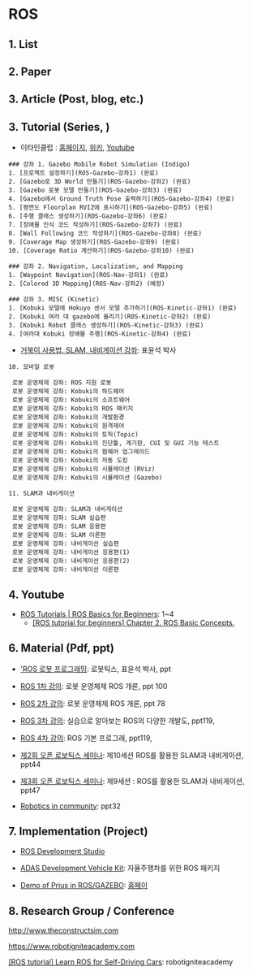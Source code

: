 # ROS 

## 1. List



## 2. Paper



## 3. Article (Post, blog, etc.)



## 3. Tutorial (Series, )

- 이타인클럽 : [홈페이지](http://etain.club/), [위키](https://github.com/EtainClub/etainclub/wiki/ROS), [Youtube](https://www.youtube.com/watch?v=lR3tCNT-xVI)

```
### 강좌 1. Gazebo Mobile Robot Simulation (Indigo)
1. [프로젝트 설정하기](ROS-Gazebo-강좌1) (완료)
2. [Gazebo로 3D World 만들기](ROS-Gazebo-강좌2) (완료)
3. [Gazebo 로봇 모델 만들기](ROS-Gazebo-강좌3) (완료)
4. [Gazebo에서 Ground Truth Pose 출력하기](ROS-Gazebo-강좌4) (완료)
5. [평면도 Floorplan RVIZ에 표시하기](ROS-Gazebo-강좌5) (완료)
6. [주행 클래스 생성하기](ROS-Gazebo-강좌6) (완료)
7. [장애물 인식 코드 작성하기](ROS-Gazebo-강좌7) (완료)
8. [Wall Following 코드 작성하기](ROS-Gazebo-강좌8) (완료)
9. [Coverage Map 생성하기](ROS-Gazebo-강좌9) (완료)
10. [Coverage Ratio 계산하기](ROS-Gazebo-강좌10) (완료)

### 강좌 2. Navigation, Localization, and Mapping
1. [Waypoint Navigation](ROS-Nav-강좌1) (완료)
2. [Colored 3D Mapping](ROS-Nav-강좌2) (예정)

### 강좌 3. MISC (Kinetic)
1. [Kobuki 모델에 Hokuyo 센서 모델 추가하기](ROS-Kinetic-강좌1) (완료)
2. [Kobuki 여러 대 gazebo에 올리기](ROS-Kinetic-강좌2) (완료)
3. [Kobuki Robot 클래스 생성하기](ROS-Kinetic-강좌3) (완료)
4. [여러대 Kobuki 장애물 주행](ROS-Kinetic-강좌4) (완료)
```

- [거북이 사용법, SLAM, 내비게이션 강좌](https://groups.google.com/d/msg/korea-ros-users/mzFOwqyOyXo/vGVx7qUdOhoJ): 표윤석 박사 

```
10. 모바일 로봇

 로봇 운영체제 강좌: ROS 지원 로봇
 로봇 운영체제 강좌: Kobuki의 하드웨어
 로봇 운영체제 강좌: Kobuki의 소프트웨어
 로봇 운영체제 강좌: Kobuki의 ROS 패키지
 로봇 운영체제 강좌: Kobuki의 개발환경
 로봇 운영체제 강좌: Kobuki의 원격제어
 로봇 운영체제 강좌: Kobuki의 토픽(Topic)
 로봇 운영체제 강좌: Kobuki의 진단툴, 계기판, CUI 및 GUI 기능 테스트
 로봇 운영체제 강좌: Kobuki의 펌웨어 업그레이드
 로봇 운영체제 강좌: Kobuki의 자동 도킹
 로봇 운영체제 강좌: Kobuki의 시뮬레이션 (RViz)
 로봇 운영체제 강좌: Kobuki의 시뮬레이션 (Gazebo)

11. SLAM과 내비게이션

 로봇 운영체제 강좌: SLAM과 내비게이션
 로봇 운영체제 강좌: SLAM 실습편
 로봇 운영체제 강좌: SLAM 응용편
 로봇 운영체제 강좌: SLAM 이론편
 로봇 운영체제 강좌: 내비게이션 실습편
 로봇 운영체제 강좌: 내비게이션 응용편(1)
 로봇 운영체제 강좌: 내비게이션 응용편(2)
 로봇 운영체제 강좌: 내비게이션 이론편
```

## 4. Youtube

- [ROS Tutorials | ROS Basics for Beginners](https://www.youtube.com/watch?v=EnSpiaD4S1g&list=PLK0b4e05LnzZWg_7QrIQWyvSPX2WN2ncc&index=2): 1~4 
    - [[ROS tutorial for beginners] Chapter 2. ROS Basic Concepts.](https://www.youtube.com/watch?v=-GZP81bTuO8)

## 6. Material (Pdf, ppt)

- ['ROS 로봇 프로그래밍](https://github.com/robotpilot/ros-seminar): 로봇틱스, 표윤석 박사, ppt


- [ROS 1차 강의](https://www.slideshare.net/yoonseokpyo/20160406-ros-1-for): 로봇 운영체제 ROS 개론, ppt 100

- [ROS 2차 강의](https://www.slideshare.net/yoonseokpyo/20160414-ros-2-for): 로봇 운영체제 ROS 개론, ppt 78

- [ROS 3차 강의](https://www.slideshare.net/yoonseokpyo/20160420-ros-3-for): 실습으로 알아보는 ROS의 다양한 개발도, ppt119,

- [ROS 4차 강의](https://www.slideshare.net/yoonseokpyo/20160427-ros-4-for): ROS 기본 프로그래, ppt119,

- [제2회 오픈 로보틱스 세미나](https://www.slideshare.net/yoonseokpyo/2-10-43019133): 제10세션 ROS를 활용한 SLAM과 내비게이션, ppt44

- [제3회 오픈 로보틱스 세미나](https://www.slideshare.net/yoonseokpyo/3-9-48692465): 제9세션 : ROS를 활용한 SLAM과 내비게이션, ppt47

- [Robotics in community](https://www.slideshare.net/JihoonLee6/robotics-in-community-42949535): ppt32


## 7. Implementation (Project)

- [ROS Development Studio](https://rds.theconstructsim.com/simulations/)

- [ADAS Development Vehicle Kit](http://wiki.ros.org/Robots/ADAS_Development_Vehicle_Kit): 자율주행차를 위한 ROS 패키지 

- [Demo of Prius in ROS/GAZEBO](https://github.com/osrf/car_demo): [홈페이](https://www.osrfoundation.org/simulated-car-demo/)

## 8. Research Group / Conference 

http://www.theconstructsim.com


https://www.robotigniteacademy.com



[[ROS tutorial] Learn ROS for Self-Driving Cars](https://www.youtube.com/watch?v=jbimBoI42AM): robotigniteacademy